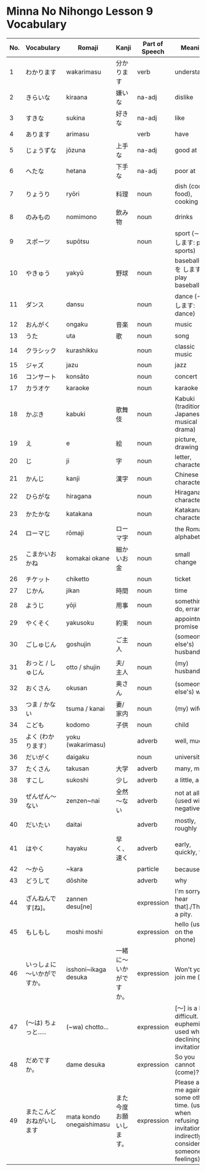 # Minna No Nihongo Lesson 9 Vocabulary

| No. | Vocabulary                 | Romaji                   | Kanji                  | Part of Speech | Meaning                                                                                                            |
| --- | -------------------------- | ------------------------ | ---------------------- | -------------- | ------------------------------------------------------------------------------------------------------------------ |
| 1   | わかります                 | wakarimasu               | 分かります             | verb           | understand                                                                                                         |
| 2   | きらいな                   | kiraana                  | 嫌いな                 | na-adj         | dislike                                                                                                            |
| 3   | すきな                     | sukina                   | 好きな                 | na-adj         | like                                                                                                               |
| 4   | あります                   | arimasu                  |                        | verb           | have                                                                                                               |
| 5   | じょうずな                 | jōzuna                   | 上手な                 | na-adj         | good at                                                                                                            |
| 6   | へたな                     | hetana                   | 下手な                 | na-adj         | poor at                                                                                                            |
| 7   | りょうり                   | ryōri                    | 料理                   | noun           | dish (cooked food), cooking                                                                                        |
| 8   | のみもの                   | nomimono                 | 飲み物                 | noun           | drinks                                                                                                             |
| 9   | スポーツ                   | supōtsu                  |                        | noun           | sport (∼ を します: play sports)                                                                                   |
| 10  | やきゅう                   | yakyū                    | 野球                   | noun           | baseball (∼ を します: play baseball)                                                                              |
| 11  | ダンス                     | dansu                    |                        | noun           | dance (∼ を します: dance)                                                                                         |
| 12  | おんがく                   | ongaku                   | 音楽                   | noun           | music                                                                                                              |
| 13  | うた                       | uta                      | 歌                     | noun           | song                                                                                                               |
| 14  | クラシック                 | kurashikku               |                        | noun           | classic music                                                                                                      |
| 15  | ジャズ                     | jazu                     |                        | noun           | jazz                                                                                                               |
| 16  | コンサート                 | konsāto                  |                        | noun           | concert                                                                                                            |
| 17  | カラオケ                   | karaoke                  |                        | noun           | karaoke                                                                                                            |
| 18  | かぶき                     | kabuki                   | 歌舞伎                 | noun           | Kabuki (traditional Japanese musical drama)                                                                        |
| 19  | え                         | e                        | 絵                     | noun           | picture, drawing                                                                                                   |
| 20  | じ                         | ji                       | 字                     | noun           | letter, characters                                                                                                 |
| 21  | かんじ                     | kanji                    | 漢字                   | noun           | Chinese characters                                                                                                 |
| 22  | ひらがな                   | hiragana                 |                        | noun           | Hiragana characters                                                                                                |
| 23  | かたかな                   | katakana                 |                        | noun           | Katakana characters                                                                                                |
| 24  | ローマじ                   | rōmaji                   | ローマ字               | noun           | the Roman alphabet                                                                                                 |
| 25  | こまかいおかね             | komakai okane            | 細かいお金             | noun           | small change                                                                                                       |
| 26  | チケット                   | chiketto                 |                        | noun           | ticket                                                                                                             |
| 27  | じかん                     | jikan                    | 時間                   | noun           | time                                                                                                               |
| 28  | ようじ                     | yōji                     | 用事                   | noun           | something to do, errand                                                                                            |
| 29  | やくそく                   | yakusoku                 | 約束                   | noun           | appointment, promise                                                                                               |
| 30  | ごしゅじん                 | goshujin                 | ご主人                 | noun           | (someone else's) husband                                                                                           |
| 31  | おっと / しゅじん          | otto / shujin            | 夫/ 主人               | noun           | (my) husband                                                                                                       |
| 32  | おくさん                   | okusan                   | 奥さん                 | noun           | (someone else's) wife                                                                                              |
| 33  | つま / かない              | tsuma / kanai            | 妻/ 家内               | noun           | (my) wife                                                                                                          |
| 34  | こども                     | kodomo                   | 子供                   | noun           | child                                                                                                              |
| 35  | よく (わかります）         | yoku (wakarimasu)        |                        | adverb         | well, much                                                                                                         |
| 36  | だいがく                   | daigaku                  |                        | noun           | university                                                                                                         |
| 37  | たくさん                   | takusan                  | 大学                   | adverb         | many, much                                                                                                         |
| 38  | すこし                     | sukoshi                  | 少し                   | adverb         | a little, a few                                                                                                    |
| 39  | ぜんぜん～ない             | zenzen~nai               | 全然～ない             | adverb         | not at all (used with negatives)                                                                                   |
| 40  | だいたい                   | daitai                   |                        | adverb         | mostly, roughly                                                                                                    |
| 41  | はやく                     | hayaku                   | 早く、速く             | adverb         | early, quickly, fast                                                                                               |
| 42  | ～から                     | ~kara                    |                        | particle       | because ～                                                                                                         |
| 43  | どうして                   | dōshite                  |                        | adverb         | why                                                                                                                |
| 44  | ざんねんです[ね]。         | zannen desu[ne]          |                        | expression     | I'm sorry [to hear that]./That's a pity.                                                                           |
| 45  | もしもし                   | moshi moshi              |                        | expression     | hello (used on the phone)                                                                                          |
| 46  | いっしょに～いかがですか。 | isshoni~ikaga desuka     | 一緒に～いかがですか。 | expression     | Won't you join me (us)?                                                                                            |
| 47  | (～は) ちょっと.....       | (~wa) chotto...          |                        | expression     | [～] is a bit difficult. (a euphemism used when declining an invitation)                                           |
| 48  | だめですか。               | dame desuka              |                        | expression     | So you cannot (come)?                                                                                              |
| 49  | またこんどおねがいします   | mata kondo onegaishimasu | また今度お願いします。 | expression     | Please ask me again some other time. (used when refusing an invitation indirectly, considering someone's feelings) |
